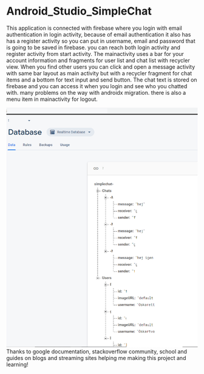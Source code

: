 # Android_Studio_SimpleChat

This application is connected with firebase where you login with email authentication in login activity, because of email authentication it also has has a register activity so you can put in username, email and password that is going to be saved in firebase. you can reach both login activity and register activity from start activity. The mainactivity uses a bar for your account information and fragments for user list and chat list with recycler view. When you find other users you can click and open a message activity with same bar layout as main activity but with a recycler fragment for chat items and a bottom for text input and send button. The chat text is stored on firebase and you can access it when you login and see who you chatted with. many problems on the way with androidx migration. there is also a menu item in mainactivity for logout. 

![](images/simplechatdatabase.png)
Thanks to google documentation, stackoverflow community, school and guides on blogs and streaming sites helping me making this project and learning!
